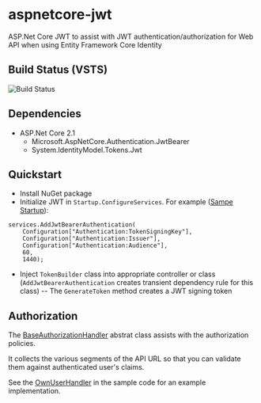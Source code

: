 # aspnetcore-jwt
ASP.Net Core JWT to assist with JWT authentication/authorization for Web API when using Entity Framework Core Identity

## Build Status (VSTS)
![Build Status](https://saji.visualstudio.com/_apis/public/build/definitions/53d66044-d89e-46db-a4fa-1192a96255d7/17/badge)

## Dependencies
- ASP.Net Core 2.1
  - Microsoft.AspNetCore.Authentication.JwtBearer
  - System.IdentityModel.Tokens.Jwt

## Quickstart
- Install NuGet package
- Initialize JWT in `Startup.ConfigureServices`.  For example ([Sampe Startup](/sample/AspNetCore.Jwt.Sample/Startup.cs)):
```
services.AddJwtBearerAuthentication(
    Configuration["Authentication:TokenSigningKey"],
    Configuration["Authentication:Issuer"],
    Configuration["Authentication:Audience"],
    60,
    1440);
```
- Inject `TokenBuilder` class into appropriate controller or class (`AddJwtBearerAuthentication` creates transient dependency rule for this class)
-- The `GenerateToken` method creates a JWT signing token

## Authorization
The [BaseAuthorizationHandler](/src/AspNetCore.Jwt/BaseAuthorizationHandler.cs) abstrat class assists with the authorization policies.

It collects the various segments of the API URL so that you can validate them against authenticated user's claims.

See the [OwnUserHandler](/sample/AspNetCore.Jwt.Sample/Logic/OwnUserHandler.cs) in the sample code for an example implementation.
